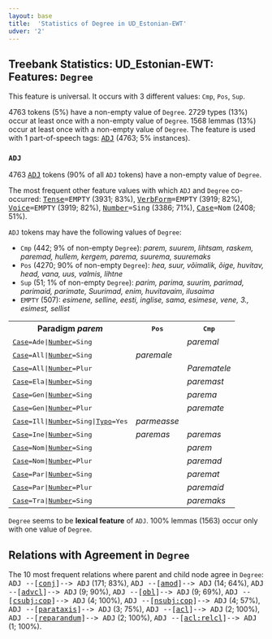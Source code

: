 ```yaml
---
layout: base
title:  'Statistics of Degree in UD_Estonian-EWT'
udver: '2'
---
```


## Treebank Statistics: UD_Estonian-EWT: Features: `Degree`

This feature is universal.
It occurs with 3 different values: `Cmp`, `Pos`, `Sup`.

4763 tokens (5%) have a non-empty value of `Degree`.
2729 types (13%) occur at least once with a non-empty value of `Degree`.
1568 lemmas (13%) occur at least once with a non-empty value of `Degree`.
The feature is used with 1 part-of-speech tags: <tt><a href="et_ewt-pos-ADJ.html">ADJ</a></tt> (4763; 5% instances).

### `ADJ`

4763 <tt><a href="et_ewt-pos-ADJ.html">ADJ</a></tt> tokens (90% of all `ADJ` tokens) have a non-empty value of `Degree`.

The most frequent other feature values with which `ADJ` and `Degree` co-occurred: <tt><a href="et_ewt-feat-Tense.html">Tense</a></tt><tt>=EMPTY</tt> (3931; 83%), <tt><a href="et_ewt-feat-VerbForm.html">VerbForm</a></tt><tt>=EMPTY</tt> (3919; 82%), <tt><a href="et_ewt-feat-Voice.html">Voice</a></tt><tt>=EMPTY</tt> (3919; 82%), <tt><a href="et_ewt-feat-Number.html">Number</a></tt><tt>=Sing</tt> (3386; 71%), <tt><a href="et_ewt-feat-Case.html">Case</a></tt><tt>=Nom</tt> (2408; 51%).

`ADJ` tokens may have the following values of `Degree`:

* `Cmp` (442; 9% of non-empty `Degree`): <em>parem, suurem, lihtsam, raskem, paremad, hullem, kergem, parema, suurema, suuremaks</em>
* `Pos` (4270; 90% of non-empty `Degree`): <em>hea, suur, võimalik, õige, huvitav, head, vana, uus, valmis, lihtne</em>
* `Sup` (51; 1% of non-empty `Degree`): <em>parim, parima, suurim, parimad, parimaid, parimate, Suurimad, enim, huvitavaim, ilusaima</em>
* `EMPTY` (507): <em>esimene, selline, eesti, inglise, sama, esimese, vene, 3., esimest, sellist</em>

<table>
  <tr><th>Paradigm <i>parem</i></th><th><tt>Pos</tt></th><th><tt>Cmp</tt></th></tr>
  <tr><td><tt><tt><a href="et_ewt-feat-Case.html">Case</a></tt><tt>=Ade</tt>|<tt><a href="et_ewt-feat-Number.html">Number</a></tt><tt>=Sing</tt></tt></td><td></td><td><em>paremal</em></td></tr>
  <tr><td><tt><tt><a href="et_ewt-feat-Case.html">Case</a></tt><tt>=All</tt>|<tt><a href="et_ewt-feat-Number.html">Number</a></tt><tt>=Sing</tt></tt></td><td><em>paremale</em></td><td></td></tr>
  <tr><td><tt><tt><a href="et_ewt-feat-Case.html">Case</a></tt><tt>=All</tt>|<tt><a href="et_ewt-feat-Number.html">Number</a></tt><tt>=Plur</tt></tt></td><td></td><td><em>Parematele</em></td></tr>
  <tr><td><tt><tt><a href="et_ewt-feat-Case.html">Case</a></tt><tt>=Ela</tt>|<tt><a href="et_ewt-feat-Number.html">Number</a></tt><tt>=Sing</tt></tt></td><td></td><td><em>paremast</em></td></tr>
  <tr><td><tt><tt><a href="et_ewt-feat-Case.html">Case</a></tt><tt>=Gen</tt>|<tt><a href="et_ewt-feat-Number.html">Number</a></tt><tt>=Sing</tt></tt></td><td></td><td><em>parema</em></td></tr>
  <tr><td><tt><tt><a href="et_ewt-feat-Case.html">Case</a></tt><tt>=Gen</tt>|<tt><a href="et_ewt-feat-Number.html">Number</a></tt><tt>=Plur</tt></tt></td><td></td><td><em>paremate</em></td></tr>
  <tr><td><tt><tt><a href="et_ewt-feat-Case.html">Case</a></tt><tt>=Ill</tt>|<tt><a href="et_ewt-feat-Number.html">Number</a></tt><tt>=Sing</tt>|<tt><a href="et_ewt-feat-Typo.html">Typo</a></tt><tt>=Yes</tt></tt></td><td><em>parmeasse</em></td><td></td></tr>
  <tr><td><tt><tt><a href="et_ewt-feat-Case.html">Case</a></tt><tt>=Ine</tt>|<tt><a href="et_ewt-feat-Number.html">Number</a></tt><tt>=Sing</tt></tt></td><td><em>paremas</em></td><td><em>paremas</em></td></tr>
  <tr><td><tt><tt><a href="et_ewt-feat-Case.html">Case</a></tt><tt>=Nom</tt>|<tt><a href="et_ewt-feat-Number.html">Number</a></tt><tt>=Sing</tt></tt></td><td></td><td><em>parem</em></td></tr>
  <tr><td><tt><tt><a href="et_ewt-feat-Case.html">Case</a></tt><tt>=Nom</tt>|<tt><a href="et_ewt-feat-Number.html">Number</a></tt><tt>=Plur</tt></tt></td><td></td><td><em>paremad</em></td></tr>
  <tr><td><tt><tt><a href="et_ewt-feat-Case.html">Case</a></tt><tt>=Par</tt>|<tt><a href="et_ewt-feat-Number.html">Number</a></tt><tt>=Sing</tt></tt></td><td></td><td><em>paremat</em></td></tr>
  <tr><td><tt><tt><a href="et_ewt-feat-Case.html">Case</a></tt><tt>=Par</tt>|<tt><a href="et_ewt-feat-Number.html">Number</a></tt><tt>=Plur</tt></tt></td><td></td><td><em>paremaid</em></td></tr>
  <tr><td><tt><tt><a href="et_ewt-feat-Case.html">Case</a></tt><tt>=Tra</tt>|<tt><a href="et_ewt-feat-Number.html">Number</a></tt><tt>=Sing</tt></tt></td><td></td><td><em>paremaks</em></td></tr>
</table>

`Degree` seems to be **lexical feature** of `ADJ`. 100% lemmas (1563) occur only with one value of `Degree`.

## Relations with Agreement in `Degree`

The 10 most frequent relations where parent and child node agree in `Degree`:
<tt>ADJ --[<tt><a href="et_ewt-dep-conj.html">conj</a></tt>]--> ADJ</tt> (171; 83%),
<tt>ADJ --[<tt><a href="et_ewt-dep-amod.html">amod</a></tt>]--> ADJ</tt> (14; 64%),
<tt>ADJ --[<tt><a href="et_ewt-dep-advcl.html">advcl</a></tt>]--> ADJ</tt> (9; 90%),
<tt>ADJ --[<tt><a href="et_ewt-dep-obl.html">obl</a></tt>]--> ADJ</tt> (9; 69%),
<tt>ADJ --[<tt><a href="et_ewt-dep-csubj-cop.html">csubj:cop</a></tt>]--> ADJ</tt> (4; 100%),
<tt>ADJ --[<tt><a href="et_ewt-dep-nsubj-cop.html">nsubj:cop</a></tt>]--> ADJ</tt> (4; 57%),
<tt>ADJ --[<tt><a href="et_ewt-dep-parataxis.html">parataxis</a></tt>]--> ADJ</tt> (3; 75%),
<tt>ADJ --[<tt><a href="et_ewt-dep-acl.html">acl</a></tt>]--> ADJ</tt> (2; 100%),
<tt>ADJ --[<tt><a href="et_ewt-dep-reparandum.html">reparandum</a></tt>]--> ADJ</tt> (2; 100%),
<tt>ADJ --[<tt><a href="et_ewt-dep-acl-relcl.html">acl:relcl</a></tt>]--> ADJ</tt> (1; 100%).

